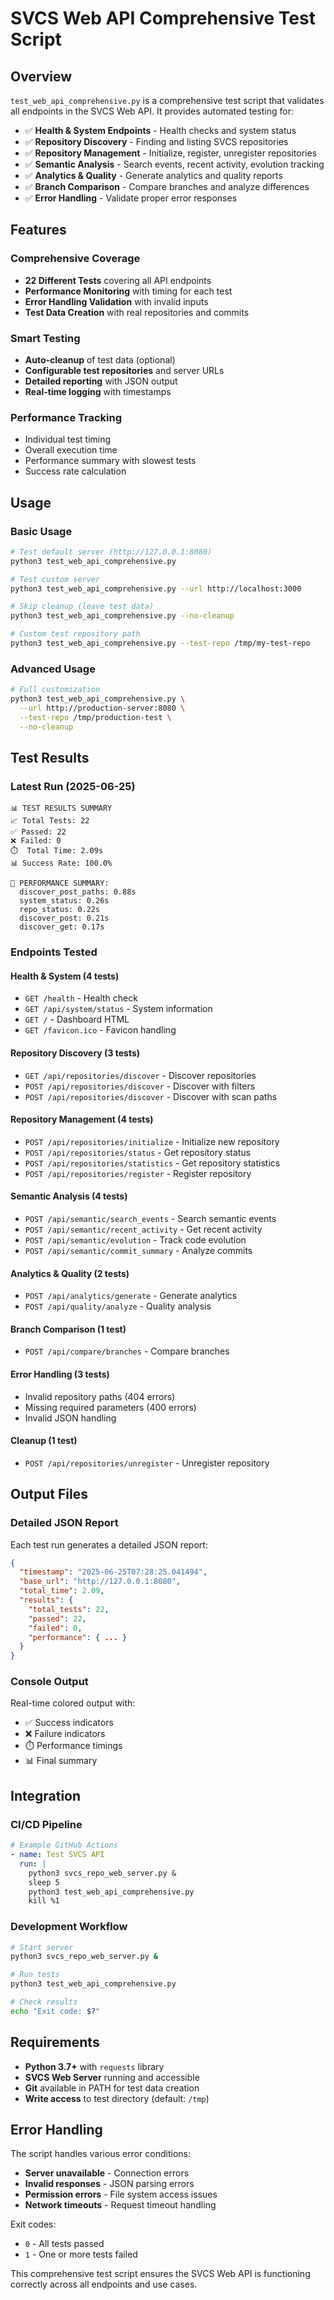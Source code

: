 # SVCS Web API Comprehensive Test Script

## Overview

`test_web_api_comprehensive.py` is a comprehensive test script that validates all endpoints in the SVCS Web API. It provides automated testing for:

- ✅ **Health & System Endpoints** - Health checks and system status
- ✅ **Repository Discovery** - Finding and listing SVCS repositories  
- ✅ **Repository Management** - Initialize, register, unregister repositories
- ✅ **Semantic Analysis** - Search events, recent activity, evolution tracking
- ✅ **Analytics & Quality** - Generate analytics and quality reports
- ✅ **Branch Comparison** - Compare branches and analyze differences
- ✅ **Error Handling** - Validate proper error responses

## Features

### Comprehensive Coverage
- **22 Different Tests** covering all API endpoints
- **Performance Monitoring** with timing for each test
- **Error Handling Validation** with invalid inputs
- **Test Data Creation** with real repositories and commits

### Smart Testing
- **Auto-cleanup** of test data (optional)
- **Configurable test repositories** and server URLs
- **Detailed reporting** with JSON output
- **Real-time logging** with timestamps

### Performance Tracking
- Individual test timing
- Overall execution time
- Performance summary with slowest tests
- Success rate calculation

## Usage

### Basic Usage
```bash
# Test default server (http://127.0.0.1:8080)
python3 test_web_api_comprehensive.py

# Test custom server
python3 test_web_api_comprehensive.py --url http://localhost:3000

# Skip cleanup (leave test data)
python3 test_web_api_comprehensive.py --no-cleanup

# Custom test repository path
python3 test_web_api_comprehensive.py --test-repo /tmp/my-test-repo
```

### Advanced Usage
```bash
# Full customization
python3 test_web_api_comprehensive.py \
  --url http://production-server:8080 \
  --test-repo /tmp/production-test \
  --no-cleanup
```

## Test Results

### Latest Run (2025-06-25)
```
📊 TEST RESULTS SUMMARY
📈 Total Tests: 22
✅ Passed: 22  
❌ Failed: 0
⏱️  Total Time: 2.09s
📊 Success Rate: 100.0%

🏃 PERFORMANCE SUMMARY:
  discover_post_paths: 0.88s
  system_status: 0.26s
  repo_status: 0.22s
  discover_post: 0.21s
  discover_get: 0.17s
```

### Endpoints Tested

#### Health & System (4 tests)
- `GET /health` - Health check
- `GET /api/system/status` - System information  
- `GET /` - Dashboard HTML
- `GET /favicon.ico` - Favicon handling

#### Repository Discovery (3 tests)  
- `GET /api/repositories/discover` - Discover repositories
- `POST /api/repositories/discover` - Discover with filters
- `POST /api/repositories/discover` - Discover with scan paths

#### Repository Management (4 tests)
- `POST /api/repositories/initialize` - Initialize new repository
- `POST /api/repositories/status` - Get repository status
- `POST /api/repositories/statistics` - Get repository statistics  
- `POST /api/repositories/register` - Register repository

#### Semantic Analysis (4 tests)
- `POST /api/semantic/search_events` - Search semantic events
- `POST /api/semantic/recent_activity` - Get recent activity
- `POST /api/semantic/evolution` - Track code evolution
- `POST /api/semantic/commit_summary` - Analyze commits

#### Analytics & Quality (2 tests)
- `POST /api/analytics/generate` - Generate analytics
- `POST /api/quality/analyze` - Quality analysis

#### Branch Comparison (1 test)
- `POST /api/compare/branches` - Compare branches

#### Error Handling (3 tests)
- Invalid repository paths (404 errors)
- Missing required parameters (400 errors) 
- Invalid JSON handling

#### Cleanup (1 test)
- `POST /api/repositories/unregister` - Unregister repository

## Output Files

### Detailed JSON Report
Each test run generates a detailed JSON report:
```json
{
  "timestamp": "2025-06-25T07:28:25.041494",
  "base_url": "http://127.0.0.1:8080", 
  "total_time": 2.09,
  "results": {
    "total_tests": 22,
    "passed": 22,
    "failed": 0,
    "performance": { ... }
  }
}
```

### Console Output
Real-time colored output with:
- ✅ Success indicators
- ❌ Failure indicators  
- ⏱️ Performance timings
- 📊 Final summary

## Integration

### CI/CD Pipeline
```yaml
# Example GitHub Actions
- name: Test SVCS API
  run: |
    python3 svcs_repo_web_server.py &
    sleep 5
    python3 test_web_api_comprehensive.py
    kill %1
```

### Development Workflow
```bash
# Start server
python3 svcs_repo_web_server.py &

# Run tests
python3 test_web_api_comprehensive.py

# Check results
echo "Exit code: $?"
```

## Requirements

- **Python 3.7+** with `requests` library
- **SVCS Web Server** running and accessible
- **Git** available in PATH for test data creation
- **Write access** to test directory (default: `/tmp`)

## Error Handling

The script handles various error conditions:
- **Server unavailable** - Connection errors
- **Invalid responses** - JSON parsing errors  
- **Permission errors** - File system access issues
- **Network timeouts** - Request timeout handling

Exit codes:
- `0` - All tests passed
- `1` - One or more tests failed

This comprehensive test script ensures the SVCS Web API is functioning correctly across all endpoints and use cases.
